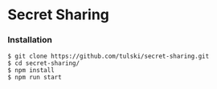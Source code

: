 # Secret Sharing

### Installation

```
$ git clone https://github.com/tulski/secret-sharing.git
$ cd secret-sharing/
$ npm install
$ npm run start
```
